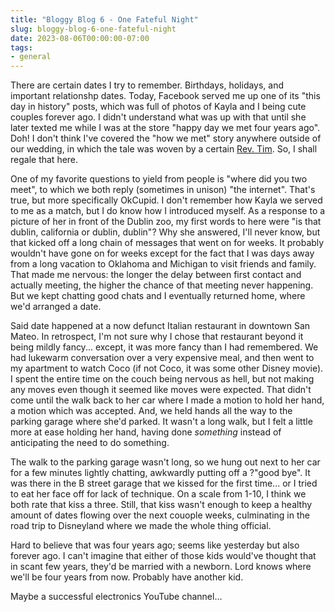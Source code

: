 ```yaml
---
title: "Bloggy Blog 6 - One Fateful Night"
slug: bloggy-blog-6-one-fateful-night
date: 2023-08-06T00:00:00-07:00
tags:
- general
---
```

There are certain dates I try to remember. Birthdays, holidays, and important relationshp dates. Today, Facebook served me up one of its "this day in history" posts, which was full of photos of Kayla and I being cute couples forever ago. I didn't understand what was up with that until she later texted me while I was at the store "happy day we met four years ago". Doh! I don't think I've covered the "how we met" story anywhere outside of our wedding, in which the tale was woven by a certain [Rev. Tim](https://www.linkedin.com/in/timothylynn/). So, I shall regale that here.

One of my favorite questions to yield from people is "where did you two meet", to which we both reply (sometimes in unison) "the internet". That's true, but more specifically OkCupid. I don't remember how Kayla we served to me as a match, but I do know how I introduced myself. As a response to a picture of her in front of the Dublin zoo, my first words to here were "is that dublin, california or dublin, dublin"? Why she answered, I'll never know, but that kicked off a long chain of messages that went on for weeks. It probably wouldn't have gone on for weeks except for the fact that I was days away from a long vacation to Oklahoma and Michigan to visit friends and family. That made me nervous: the longer the delay between first contact and actually meeting, the higher the chance of that meeting never happening. But we kept chatting good chats and I eventually returned home, where we'd arranged a date.

Said date happened at a now defunct Italian restaurant in downtown San Mateo. In retrospect, I'm not sure why I chose that restaurant beyond it being mildly fancy... except, it was more fancy than I had remembered. We had lukewarm conversation over a very expensive meal, and then went to my apartment to watch Coco (if not Coco, it was some other Disney movie). I spent the entire time on the couch being nervous as hell, but not making any moves even though it seemed like moves were expected. That didn't come until the walk back to her car where I made a motion to hold her hand, a motion which was accepted. And, we held hands all the way to the parking garage where she'd parked. It wasn't a long walk, but I felt a little more at ease holding her hand, having done _something_ instead of anticipating the need to do something.

The walk to the parking garage wasn't long, so we hung out next to her car for a few minutes lightly chatting, awkwardly putting off a ?"good bye". It was there in the B street garage that we kissed for the first time... or I tried to eat her face off for lack of technique. On a scale from 1-10, I think we both rate that kiss a three. Still, that kiss wasn't enough to keep a healthy amount of dates flowing over the next couople weeks, culminating in the road trip to Disneyland where we made the whole thing official.

Hard to believe that was four years ago; seems like yesterday but also forever ago. I can't imagine that either of those kids would've thought that in scant few years, they'd be married with a newborn. Lord knows where we'll be four years from now. Probably have another kid.

Maybe a successful electronics YouTube channel...
